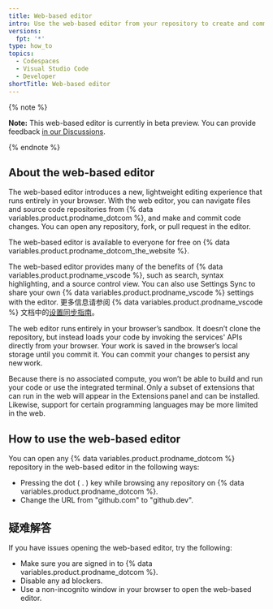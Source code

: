 ```yaml
---
title: Web-based editor
intro: Use the web-based editor from your repository to create and commit code changes.
versions:
  fpt: '*'
type: how_to
topics:
  - Codespaces
  - Visual Studio Code
  - Developer
shortTitle: Web-based editor
---
```


{% note %}

**Note:** This web-based editor is currently in beta preview. You can provide feedback [in our Discussions](https://github.co/browser-editor-feedback).

{% endnote %}

## About the web-based editor

The web-based editor introduces a new, lightweight editing experience that runs entirely in your browser. With the web editor, you can navigate files and source code repositories from {% data variables.product.prodname_dotcom %}, and make and commit code changes. You can open any repository, fork, or pull request in the editor.

The web-based editor is available to everyone for free on {% data variables.product.prodname_dotcom_the_website %}.

The web-based editor provides many of the benefits of {% data variables.product.prodname_vscode %}, such as search, syntax highlighting, and a source control view. You can also use Settings Sync to share your own {% data variables.product.prodname_vscode %} settings with the editor. 更多信息请参阅 {% data variables.product.prodname_vscode %} 文档中的[设置同步指南](https://code.visualstudio.com/docs/editor/settings-sync)。

The web editor runs entirely in your browser’s sandbox. It doesn’t clone the repository, but instead loads your code by invoking the services' APIs directly from your browser. Your work is saved in the browser’s local storage until you commit it. You can commit your changes to persist any new work.

Because there is no associated compute, you won’t be able to build and run your code or use the integrated terminal. Only a subset of extensions that can run in the web will appear in the Extensions panel and can be installed. Likewise, support for certain programming languages may be more limited in the web.

## How to use the web-based editor

You can open any {% data variables.product.prodname_dotcom %} repository in the web-based editor in the following ways:

- Pressing the dot ( . ) key while browsing any repository on {% data variables.product.prodname_dotcom %}.
- Change the URL from "github.com" to "github.dev".

## 疑难解答

If you have issues opening the web-based editor, try the following:

- Make sure you are signed in to {% data variables.product.prodname_dotcom %}.
- Disable any ad blockers.
- Use a non-incognito window in your browser to open the web-based editor.
